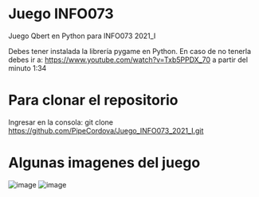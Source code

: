 # Juego INFO073
Juego Qbert en Python para INFO073 2021_I

Debes tener instalada la librería pygame en Python.
En caso de no tenerla debes ir a: https://www.youtube.com/watch?v=Txb5PPDX_70 a partir del minuto 1:34

# Para clonar el repositorio
Ingresar en la consola: git clone https://github.com/PipeCordova/Juego_INFO073_2021_I.git

# Algunas imagenes del juego
![image](https://github.com/PipeCordova/Juego_INFO073_2021_I/assets/85969736/a7ec65a9-f1fc-42a7-8179-6e12f7a0315d)
![image](https://github.com/PipeCordova/Juego_INFO073_2021_I/assets/85969736/d2698700-d6b5-4dc1-ac27-16093832b812)


